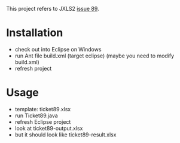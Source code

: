 This project refers to JXLS2 [issue 89](https://bitbucket.org/leonate/jxls/issues/89/conditional-formattings-are-not-copied).

# Installation

* check out into Eclipse on Windows
* run Ant file build.xml (target eclipse) (maybe you need to modify build.xml)
* refresh project

# Usage

* template: ticket89.xlsx
* run Ticket89.java
* refresh Eclipse project
* look at ticket89-output.xlsx
* but it should look like ticket89-result.xlsx